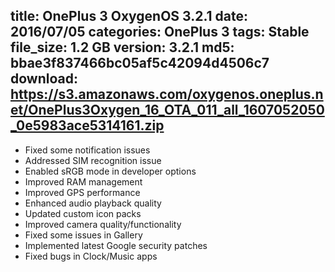 title: OnePlus 3 OxygenOS 3.2.1
date: 2016/07/05
categories: OnePlus 3
tags: Stable
file_size: 1.2 GB
version: 3.2.1
md5: bbae3f837466bc05af5c42094d4506c7
download: https://s3.amazonaws.com/oxygenos.oneplus.net/OnePlus3Oxygen_16_OTA_011_all_1607052050_0e5983ace5314161.zip
---
* Fixed some notification issues
* Addressed SIM recognition issue
* Enabled sRGB mode in developer options
* Improved RAM management
* Improved GPS performance
* Enhanced audio playback quality
* Updated custom icon packs
* Improved camera quality/functionality
* Fixed some issues in Gallery
* Implemented latest Google security patches
* Fixed bugs in Clock/Music apps
